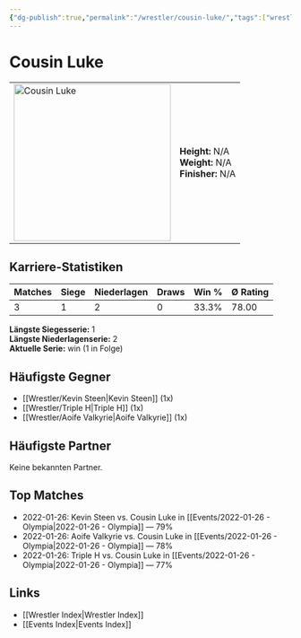 ```yaml
---
{"dg-publish":true,"permalink":"/wrestler/cousin-luke/","tags":["wrestler"],"noteIcon":"","created":"2025-08-11T09:33:18.232+02:00"}
---
```



# Cousin Luke

<table>
<tr>
<td><img src="Cousin Luke.png" width="280" alt="Cousin Luke"></td>
<td>
<b>Height:</b> N/A<br>
<b>Weight:</b> N/A<br>
<b>Finisher:</b> N/A<br>
</td>
</tr>
</table>

## Karriere-Statistiken

| Matches | Siege | Niederlagen | Draws | Win % | Ø Rating |
|---------|-------|-------------|-------|-------|-----------|
| 3 | 1 | 2 | 0 | 33.3% | 78.00 |

**Längste Siegesserie:** 1<br>**Längste Niederlagenserie:** 2<br>**Aktuelle Serie:** win (1 in Folge)


## Häufigste Gegner
- [[Wrestler/Kevin Steen\|Kevin Steen]] (1x)
- [[Wrestler/Triple H\|Triple H]] (1x)
- [[Wrestler/Aoife Valkyrie\|Aoife Valkyrie]] (1x)

## Häufigste Partner
Keine bekannten Partner.

## Top Matches
- 2022-01-26: Kevin Steen vs. Cousin Luke in [[Events/2022-01-26 - Olympia\|2022-01-26 - Olympia]] — 79%
- 2022-01-26: Aoife Valkyrie vs. Cousin Luke in [[Events/2022-01-26 - Olympia\|2022-01-26 - Olympia]] — 78%
- 2022-01-26: Triple H vs. Cousin Luke in [[Events/2022-01-26 - Olympia\|2022-01-26 - Olympia]] — 77%

## Links
- [[Wrestler Index\|Wrestler Index]]
- [[Events Index\|Events Index]]
